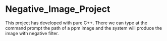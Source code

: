 # Negative_Image_Project

This project has developed with pure C++.
There we can type at the command prompt the path of a ppm image and the system will produce the image with negative filter.
